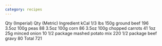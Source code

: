 ```yaml
---
category: recipes
---
```

Qty (Imperial)	Qty (Metric)	Ingredient	kCal
1/3 lbs	150g	ground beef	196
3.5oz	100g	peas	88
3.5oz	100g	corn	86
3.5oz	100g	chopped carrots	41
1oz	25g	minced onion	10
1/2 package		mashed potato mix	220
1/2 package		beef gravy	80
Total	721